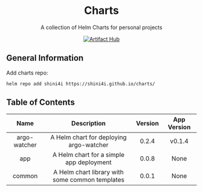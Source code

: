 <div align="center">

# Charts
A collection of Helm Charts for personal projects

[![Artifact Hub](https://img.shields.io/endpoint?url=https://artifacthub.io/badge/repository/shini4i)](https://artifacthub.io/packages/search?repo=shini4i)

</div>

## General Information
Add charts repo:
```
helm repo add shini4i https://shini4i.github.io/charts/
```

## Table of Contents
<!-- table_start -->
|     Name     |                    Description                    | Version | App Version |
|:------------:|:-------------------------------------------------:|:-------:|:-----------:|
| argo-watcher |      A Helm chart for deploying argo-watcher      |  0.2.4  |    v0.1.4   |
|     app      |     A Helm chart for a simple app deployment      |  0.0.8  |     None    |
|   common     | A Helm chart library with some common templates   |  0.0.1  |     None    |
<!-- table_end -->
